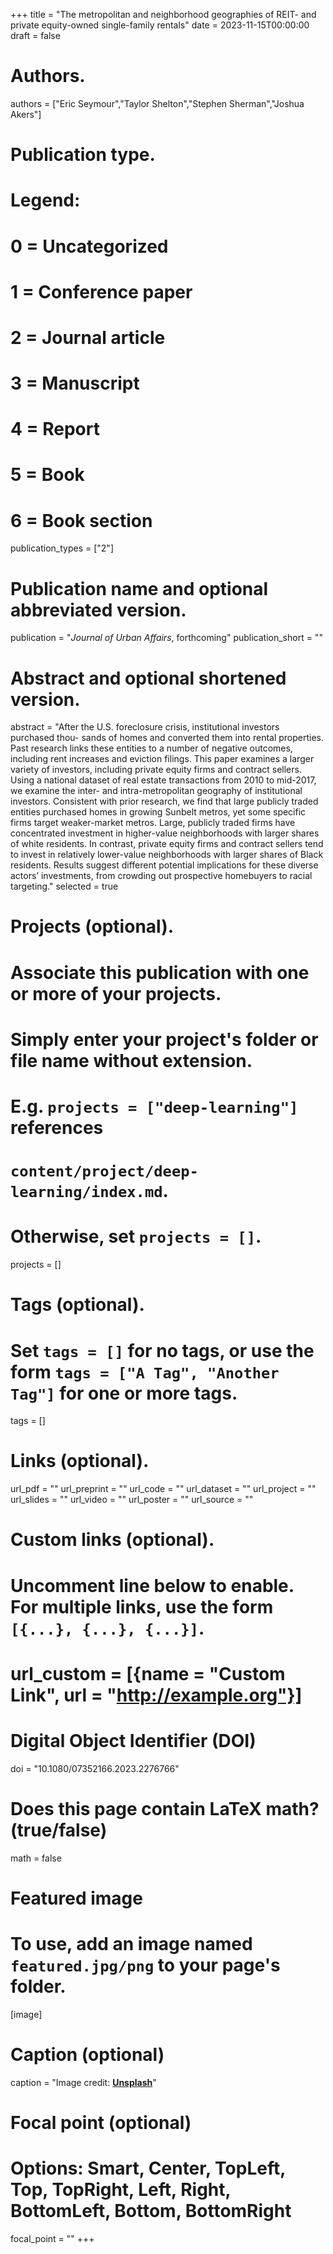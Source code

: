 +++
title = "The metropolitan and neighborhood geographies of REIT- and private equity-owned single-family rentals"
date = 2023-11-15T00:00:00
draft = false

# Authors.
authors = ["Eric Seymour","Taylor Shelton","Stephen Sherman","Joshua Akers"]

# Publication type.
# Legend:
# 0 = Uncategorized
# 1 = Conference paper
# 2 = Journal article
# 3 = Manuscript
# 4 = Report
# 5 = Book
# 6 = Book section
publication_types = ["2"]

# Publication name and optional abbreviated version.
publication = "_Journal of Urban Affairs_, forthcoming"
publication_short = ""

# Abstract and optional shortened version.
abstract = "After the U.S. foreclosure crisis, institutional investors purchased thou- sands of homes and converted them into rental properties. Past research links these entities to a number of negative outcomes, including rent increases and eviction filings. This paper examines a larger variety of investors, including private equity firms and contract sellers. Using a national dataset of real estate transactions from 2010 to mid-2017, we examine the inter- and intra-metropolitan geography of institutional investors. Consistent with prior research, we find that large publicly traded entities purchased homes in growing Sunbelt metros, yet some specific firms target weaker-market metros. Large, publicly traded firms have concentrated investment in higher-value neighborhoods with larger shares of white residents. In contrast, private equity firms and contract sellers tend to invest in relatively lower-value neighborhoods with larger shares of Black residents. Results suggest different potential implications for these diverse actors’ investments, from crowding out prospective homebuyers to racial targeting."
selected = true

# Projects (optional).
#   Associate this publication with one or more of your projects.
#   Simply enter your project's folder or file name without extension.
#   E.g. `projects = ["deep-learning"]` references 
#   `content/project/deep-learning/index.md`.
#   Otherwise, set `projects = []`.
projects = []

# Tags (optional).
#   Set `tags = []` for no tags, or use the form `tags = ["A Tag", "Another Tag"]` for one or more tags.
tags = []

# Links (optional).
url_pdf = ""
url_preprint = ""
url_code = ""
url_dataset = ""
url_project = ""
url_slides = ""
url_video = ""
url_poster = ""
url_source = ""

# Custom links (optional).
#   Uncomment line below to enable. For multiple links, use the form `[{...}, {...}, {...}]`.
# url_custom = [{name = "Custom Link", url = "http://example.org"}]

# Digital Object Identifier (DOI)
doi = "10.1080/07352166.2023.2276766"

# Does this page contain LaTeX math? (true/false)
math = false

# Featured image
# To use, add an image named `featured.jpg/png` to your page's folder. 
[image]
  # Caption (optional)
  caption = "Image credit: [**Unsplash**](https://unsplash.com/photos/pLCdAaMFLTE)"

  # Focal point (optional)
  # Options: Smart, Center, TopLeft, Top, TopRight, Left, Right, BottomLeft, Bottom, BottomRight
  focal_point = ""
+++

